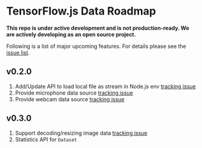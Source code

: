 # TensorFlow.js Data Roadmap

**This repo is under active development and is not production-ready. We are
actively developing as an open source project.**

Following is a list of major upcoming features. For details please see the [issue list](https://github.com/tensorflow/tfjs-data/issues).

## v0.2.0
1. Add/Update API to load local file as stream in Node.js env [tracking issue](https://github.com/tensorflow/tfjs-data/issues/58)
2. Provide microphone data source [tracking issue](https://github.com/tensorflow/tfjs-data/issues/26)
3. Provide webcam data source [tracking issue](https://github.com/tensorflow/tfjs-data/issues/25)

## v0.3.0
1. Support decoding/resizing image data [tracking issue](https://github.com/tensorflow/tfjs-data/issues/110)
2. Statistics API for `Dataset`

